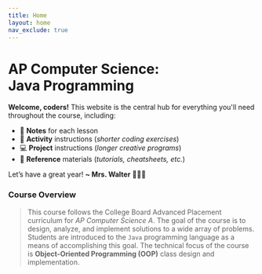 ```yaml
---
title: Home
layout: home
nav_exclude: true
---
```


# AP Computer Science:<br><span class="text-purple-100">Java Programming</span>

<strong class="text-purple-000">Welcome, coders!</strong> This website is the central hub for everything you'll need throughout the course, including:
* 📓 **Notes** for each lesson
* 🎯 **Activity** instructions (_shorter coding exercises_)
* 💻 **Project** instructions (_longer creative programs_)
* 📖 **Reference** materials (_tutorials, cheatsheets, etc._)

Let’s have a great year! <strong class="text-purple-000">~ Mrs. Walter</strong> 👩🏼‍💻

### Course Overview
> This course follows the College Board Advanced Placement curriculum for _AP Computer Science A_. The goal of the course is to design, analyze, and implement solutions to a wide array of problems. Students are introduced to the `Java` programming language as a means of accomplishing this goal. The technical focus of the course is **Object-Oriented Programming (OOP)** class design and implementation.
